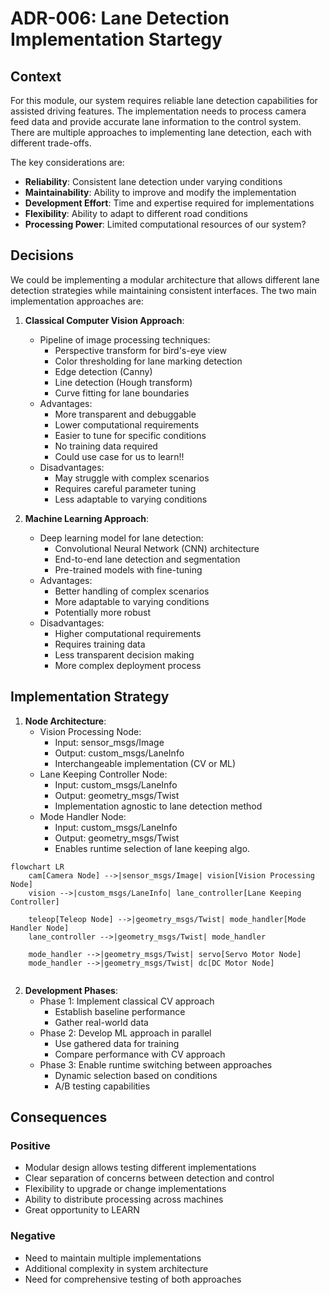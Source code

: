# ADR-006: Lane Detection Implementation Startegy

## Context
For this module, our system requires reliable lane detection capabilities for assisted driving features. The implementation needs to process camera feed data and provide accurate lane information to the control system. There are multiple approaches to implementing lane detection, each with different trade-offs.

The key considerations are:
- **Reliability**: Consistent lane detection under varying conditions
- **Maintainability**: Ability to improve and modify the implementation
- **Development Effort**: Time and expertise required for implementations
- **Flexibility**: Ability to adapt to different road conditions
- **Processing Power**: Limited computational resources of our system?

## Decisions
We could be implementing a modular architecture that allows different lane detection strategies while maintaining consistent interfaces. The two main implementation approaches are:

1. **Classical Computer Vision Approach**:
   - Pipeline of image processing techniques:
     - Perspective transform for bird's-eye view
     - Color thresholding for lane marking detection
     - Edge detection (Canny)
     - Line detection (Hough transform)
     - Curve fitting for lane boundaries
   - Advantages:
     - More transparent and debuggable
     - Lower computational requirements
     - Easier to tune for specific conditions
     - No training data required
	 - Could use case for us to learn!!
   - Disadvantages:
     - May struggle with complex scenarios
     - Requires careful parameter tuning
     - Less adaptable to varying conditions

2. **Machine Learning Approach**:
   - Deep learning model for lane detection:
     - Convolutional Neural Network (CNN) architecture
     - End-to-end lane detection and segmentation
     - Pre-trained models with fine-tuning
   - Advantages:
     - Better handling of complex scenarios
     - More adaptable to varying conditions
     - Potentially more robust
   - Disadvantages:
     - Higher computational requirements
     - Requires training data
     - Less transparent decision making
     - More complex deployment process

## Implementation Strategy
1. **Node Architecture**:
   - Vision Processing Node:
     - Input: sensor_msgs/Image
     - Output: custom_msgs/LaneInfo
     - Interchangeable implementation (CV or ML)
   - Lane Keeping Controller Node:
     - Input: custom_msgs/LaneInfo
     - Output: geometry_msgs/Twist
     - Implementation agnostic to lane detection method
   - Mode Handler Node:
     - Input: custom_msgs/LaneInfo
     - Output: geometry_msgs/Twist
     - Enables runtime selection of lane keeping algo.
```mermaid
flowchart LR
    cam[Camera Node] -->|sensor_msgs/Image| vision[Vision Processing Node]
    vision -->|custom_msgs/LaneInfo| lane_controller[Lane Keeping Controller]
    
    teleop[Teleop Node] -->|geometry_msgs/Twist| mode_handler[Mode Handler Node]
    lane_controller -->|geometry_msgs/Twist| mode_handler
    
    mode_handler -->|geometry_msgs/Twist| servo[Servo Motor Node]
    mode_handler -->|geometry_msgs/Twist| dc[DC Motor Node]
    
```

2. **Development Phases**:
   - Phase 1: Implement classical CV approach
     - Establish baseline performance
     - Gather real-world data
   - Phase 2: Develop ML approach in parallel
     - Use gathered data for training
     - Compare performance with CV approach
   - Phase 3: Enable runtime switching between approaches
     - Dynamic selection based on conditions
     - A/B testing capabilities

## Consequences
### Positive
- Modular design allows testing different implementations
- Clear separation of concerns between detection and control
- Flexibility to upgrade or change implementations
- Ability to distribute processing across machines
- Great opportunity to LEARN

### Negative
- Need to maintain multiple implementations
- Additional complexity in system architecture
- Need for comprehensive testing of both approaches
